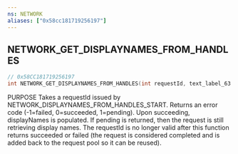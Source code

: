 ```yaml
---
ns: NETWORK
aliases: ["0x58cc181719256197"]
---
```

## NETWORK_GET_DISPLAYNAMES_FROM_HANDLES

```c
// 0x58CC181719256197
int NETWORK_GET_DISPLAYNAMES_FROM_HANDLES(int requestId, text_label_63 displayNames, int count);
```

PURPOSE Takes a requestId issued by NETWORK_DISPLAYNAMES_FROM_HANDLES_START. Returns an error code (-1=failed, 0=succeeded, 1=pending). Upon succeeding, displayNames is populated. If pending is returned, then the request is still retrieving display names. The requestId is no longer valid after this function returns succeeded or failed (the request is considered completed and is added back to the request pool so it can be reused).

